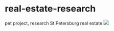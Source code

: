 # real-estate-research
pet project, research St.Petersburg real estate
<image src="images/real_estate_pet1_pics/real_estate1.png" >
